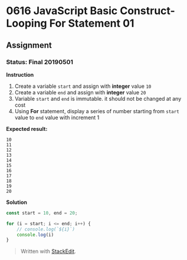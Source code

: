 # 0616 JavaScript Basic Construct- Looping For Statement 01
## Assignment
### Status: Final 20190501

**Instruction**
 1. Create a variable `start` and assign with **integer** value `10`
 2. Create a variable `end` and assign with **integer** value `20`
 3. Variable `start` and `end` is immutable. it should not be changed at any cost
 4. Using **For** statement, display a series of number starting from `start` value to `end` value with increment 1

**Expected result:**
```
10
11
12
13
14
15
16
17
18
19
20
```

**Solution**
```JavaScript
const start = 10, end = 20;

for (i = start; i <= end; i++) {
	// console.log(`${i}`)
	console.log(i)	
}
```

> Written with [StackEdit](https://stackedit.io/).